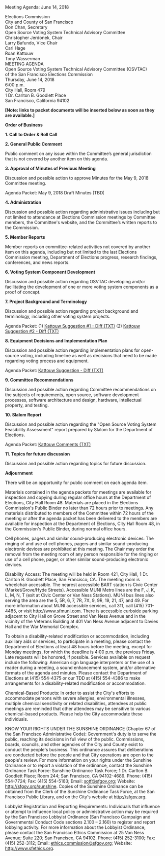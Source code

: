 Meeting Agenda: June 14, 2018


<div id="meeting_header_right" class="headered">
Elections Commission<br>
City and County of San Francisco<br>
Don Chan, Secretary<br>
</div>

<div class="headered">
Open Source Voting System Technical Advisory Committee<br>
Christopher Jerdonek, Chair<br>
Larry Bafundo, Vice Chair<br>
Carl Hage<br>
Roan Kattouw<br>
Tony Wasserman<br>
</div>

<div id="meeting_header_main" class="headered">
MEETING AGENDA<br>
Open Source Voting System Technical Advisory Committee (OSVTAC)<br>
of the San Francisco Elections Commission<br>
Thursday, June 14, 2018<br>
6:00 p.m.<br>
City Hall, Room 479<br>
1 Dr. Carlton B. Goodlett Place<br>
San Francisco, California 94102<br>
</div>

**[Note: links to packet documents will be inserted below as soon as they
are available.]**

**Order of Business**


**1\. Call to Order & Roll Call**


**2\. General Public Comment**

Public comment on any issue within the Committee’s general jurisdiction that
is not covered by another item on this agenda.


**3\. Approval of Minutes of Previous Meeting**

Discussion and possible action to approve Minutes for the May 9, 2018
Committee meeting.

Agenda Packet:
May 9, 2018 Draft Minutes (TBD)


**4\. Administration**

Discussion and possible action regarding administrative issues including but
not limited to attendance at Elections Commission meetings by Committee
members, the Committee's website, and the Committee’s written reports to the
Commission.


**5\. Member Reports**

Member reports on committee-related activities not covered by another item on
this agenda, including but not limited to the last Elections Commission
meeting, Department of Elections progress, research findings, conferences,
and news reports.


**6\. Voting System Component Development**

Discussion and possible action regarding OSVTAC developing and/or
facilitating the development of one or more voting system components as a
proof of concept.


**7\. Project Background and Terminology**

Discussion and possible action regarding project background and terminology,
including other voting system projects.

Agenda Packet:
(1) [Kattouw Suggestion #1 - Diff (TXT)](/files/meetings/2018-06-14/packet/kattouw-patch-rcv-cran-package.txt)
(2) [Kattouw Suggestion #2 - Diff (TXT)](/files/meetings/2018-06-14/packet/kattouw-patch-typo-organizations.txt)


**8\. Equipment Decisions and Implementation Plan**

Discussion and possible action regarding implementation plans for open-source
voting, including timeline as well as decisions that need to be made
regarding voting process and equipment.

Agenda Packet:
[Kattouw Suggestion - Diff (TXT)](/files/meetings/2018-06-14/packet/kattouw-patch-ballot-marking-cons.txt)


**9\. Committee Recommendations**

Discussion and possible action regarding Committee recommendations on the
subjects of requirements, open source, software development processes,
software architecture and design, hardware, intellectual property, and
testing.


**10\. Slalom Report**

Discussion and possible action regarding the "Open Source Voting System
Feasibility Assessment" report prepared by Slalom for the Department of
Elections.

Agenda Packet:
[Kattouw Comments (TXT)](/files/meetings/2018-06-14/packet/kattouw-slalom-rebuttals-june-2018.txt)


**11\. Topics for future discussion**

Discussion and possible action regarding topics for future discussion.


**Adjournment**


There will be an opportunity for public comment on each agenda item.

Materials contained in the agenda packets for meetings are available for
inspection and copying during regular office hours at the Department of
Elections, City Hall Room 48. Materials are placed in the Elections
Commission's Public Binder no later than 72 hours prior to meetings. Any
materials distributed to members of the Committee within 72 hours of the
meeting or after the agenda packet has been delivered to the members are
available for inspection at the Department of Elections, City Hall Room 48,
in the Commission's Public Binder, during normal office hours.

Cell phones, pagers and similar sound-producing electronic devices: The
ringing of and use of cell phones, pagers and similar sound-producing
electronic devices are prohibited at this meeting. The Chair may order the
removal from the meeting room of any person responsible for the ringing or
use of a cell phone, pager, or other similar sound-producing electronic
devices.

Disability Access: The meeting will be held in Room 421, City Hall, 1 Dr.
Carlton B. Goodlett Place, San Francisco, CA. The meeting room is wheelchair
accessible. The nearest accessible BART station is Civic Center
(Market/Grove/Hyde Streets). Accessible MUNI Metro lines are the F, J, K, L,
M, N, T (exit at Civic Center or Van Ness Stations). MUNI bus lines also
serving the area are the 5, 5R, 6, 7, 7R, 7X, 9, 9R, 19, 21, 47, and 49. For
more information about MUNI accessible services, call 311, call (415)
701-4485, or visit <http://www.sfmuni.com>. There is accessible curbside
parking adjacent to City Hall on Grove Street and Van Ness Avenue and in the
vicinity of the Veterans Building at 401 Van Ness Avenue adjacent to Davies
Hall and the War Memorial Complex.

To obtain a disability-related modification or accommodation, including
auxiliary aids or services, to participate in a meeting, please contact the
Department of Elections at least 48 hours before the meeting, except for
Monday meetings, for which the deadline is 4:00 p.m. the previous Friday.
Late requests will be honored, if possible. Services available on request
include the following: American sign language interpreters or the use of a
reader during a meeting, a sound enhancement system, and/or alternative
formats of the agenda and minutes. Please contact the Department of Elections
at (415) 554-4375 or our TDD at (415) 554-4386 to make arrangements for a
disability-related modification or accommodation.

Chemical-Based Products: In order to assist the City's efforts to accommodate
persons with severe allergies, environmental illnesses, multiple chemical
sensitivity or related disabilities, attendees at public meetings are
reminded that other attendees may be sensitive to various chemical-based
products. Please help the City accommodate these individuals.

KNOW YOUR RIGHTS UNDER THE SUNSHINE ORDINANCE (Chapter 67 of the San
Francisco Administrative Code): Government's duty is to serve the public,
reaching its decisions in full view of the public. Commissions, boards,
councils, and other agencies of the City and County exist to conduct the
people's business. This ordinance assures that deliberations are conducted
before the people and that City operations are open to the people's review.
For more information on your rights under the Sunshine Ordinance or to report
a violation of the ordinance, contact the Sunshine Ordinance Task Force:
Sunshine Ordinance Task Force; 1 Dr. Carlton B. Goodlett Place; Room 244; San
Francisco, CA 94102-4689. Phone: (415) 554-7724; Fax: (415) 554-5163; Email:
<sotf@sfgov.org>; Website: <http://sfgov.org/sunshine>. Copies of the Sunshine
Ordinance can be obtained from the Clerk of the Sunshine Ordinance Task
Force, at the San Francisco Public Library, and on the City's website at
<http://sfgov.org>.

Lobbyist Registration and Reporting Requirements: Individuals that influence
or attempt to influence local policy or administrative action may be required
by the San Francisco Lobbyist Ordinance (San Francisco Campaign and
Governmental Conduct Code sections 2.100 – 2.160) to register and report
lobbying activity. For more information about the Lobbyist Ordinance, please
contact the San Francisco Ethics Commission at 25 Van Ness Avenue; Suite 220;
San Francisco, CA 94102. Phone: (415) 252-3100; Fax: (415) 252-3112; Email:
<ethics.commission@sfgov.org>; Website: <http://www.sfethics.org>.
